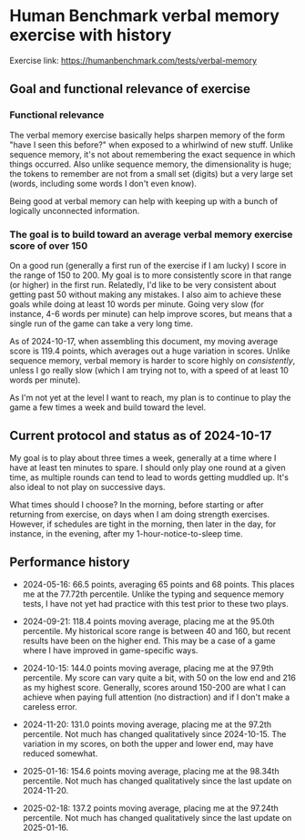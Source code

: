 # Human Benchmark verbal memory exercise with history

Exercise link: https://humanbenchmark.com/tests/verbal-memory

## Goal and functional relevance of exercise

### Functional relevance

The verbal memory exercise basically helps sharpen memory of the form
"have I seen this before?" when exposed to a whirlwind of new
stuff. Unlike sequence memory, it's not about remembering the exact
sequence in which things occurred. Also unlike sequence memory, the
dimensionality is huge; the tokens to remember are not from a small
set (digits) but a very large set (words, including some words I don't
even know).

Being good at verbal memory can help with keeping up with a bunch of
logically unconnected information.

### The goal is to build toward an average verbal memory exercise score of over 150

On a good run (generally a first run of the exercise if I am lucky) I
score in the range of 150 to 200. My goal is to more consistently
score in that range (or higher) in the first run. Relatedly, I'd like
to be very consistent about getting past 50 without making any
mistakes. I also aim to achieve these goals while doing at least 10
words per minute. Going very slow (for instance, 4-6 words per minute)
can help improve scores, but means that a single run of the game can
take a very long time.

As of 2024-10-17, when assembling this document, my moving average
score is 119.4 points, which averages out a huge variation in
scores. Unlike sequence memory, verbal memory is harder to score
highly on *consistently*, unless I go really slow (which I am trying
not to, with a speed of at least 10 words per minute).

As I'm not yet at the level I want to reach, my plan is to continue to
play the game a few times a week and build toward the level.

## Current protocol and status as of 2024-10-17

My goal is to play about three times a week, generally at a time where
I have at least ten minutes to spare. I should only play one round at
a given time, as multiple rounds can tend to lead to words getting
muddled up. It's also ideal to not play on successive days.

What times should I choose? In the morning, before starting or after
returning from exercise, on days when I am doing strength
exercises. However, if schedules are tight in the morning, then later
in the day, for instance, in the evening, after my
1-hour-notice-to-sleep time.

## Performance history

* 2024-05-16: 66.5 points, averaging 65 points and 68 points. This
  places me at the 77.72th percentile. Unlike the typing and sequence
  memory tests, I have not yet had practice with this test prior to
  these two plays.

* 2024-09-21: 118.4 points moving average, placing me at the 95.0th
  percentile. My historical score range is between 40 and 160, but
  recent results have been on the higher end. This may be a case of a
  game where I have improved in game-specific ways.

* 2024-10-15: 144.0 points moving average, placing me at the 97.9th
  percentile. My score can vary quite a bit, with 50 on the low end
  and 216 as my highest score. Generally, scores around 150-200 are
  what I can achieve when paying full attention (no distraction) and
  if I don't make a careless error.

* 2024-11-20: 131.0 points moving average, placing me at the 97.2th
  percentile. Not much has changed qualitatively since 2024-10-15. The
  variation in my scores, on both the upper and lower end, may have
  reduced somewhat.

* 2025-01-16: 154.6 points moving average, placing me at the 98.34th
  percentile. Not much has changed qualitatively since the last
  update on 2024-11-20.

* 2025-02-18: 137.2 points moving average, placing me at the 97.24th
  percentile. Not much has changed qualitatively since the last update
  on 2025-01-16.
